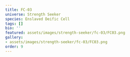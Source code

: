 ```yaml
---
title: FC-03
universe: Strength Seeker
species: Enslaved Deific Cell
tags: []
bio: ''
featured: assets/images/strength-seeker/fc-03/FC03.png
gallery:
- assets/images/strength-seeker/fc-03/FC03.png
order: 9
---
```

